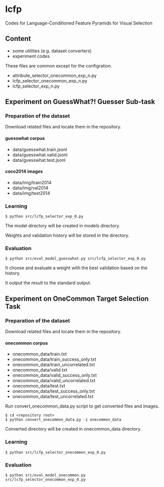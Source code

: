 # lcfp
Codes for Language-Conditioned Feature Pyramids for Visual Selection

## Content
- some utilities (e.g. dataset converters)
- experiment codes

These files are common except for the configration.
- attribute_selector_onecommon_exp_n.py
- lcfp_selector_onecommon_exp_n.py
- lcfp_selector_exp_n.py

## Experiment on GuessWhat?! Guesser Sub-task

### Preparation of the dataset

Download related files and locate them in the repository.

#### guesswhat corpus
- data/guesswhat.train.jsonl
- data/guesswhat.valid.jsonl
- data/guesswhat.test.jsonl

#### coco2014 images
- data/img/train2014
- data/img/val2014
- data/img/test2014

### Learning
```:bash
$ python src/lcfp_selector_exp_0.py
```

The model directory will be created in models directory.

Weights and validation history will be stored in the directory.

### Evaluation
```:bash
$ python src/eval_model_guesswhat.py src/lcfp_selector_exp_0.py
```

It choose and evaluate a weight with the best validation based on the history.

It output the result to the standard output.


## Experiment on OneCommon Target Selection Task

### Preparation of the dataset

Download related files and locate them in the repository.

#### onecommon corpus
- onecommon_data/train.txt
- onecommon_data/train_success_only.txt
- onecommon_data/train_uncorrelated.txt
- onecommon_data/valid.txt
- onecommon_data/valid_success_only.txt
- onecommon_data/valid_uncorrelated.txt
- onecommon_data/test.txt
- onecommon_data/test_success_only.txt
- onecommon_data/test_uncorrelated.txt

Run convert_onecommon_data.py script to get converted files and images.

```:bash
$ cd <repository root>
$ python convert_onecommon_data.py -i onecommon_data
```

Converted directory will be created in onecommon_data directory.

### Learning
```:bash
$ python src/lcfp_selector_onecommon_exp_0.py
```

### Evaluation
```:bash
$ python src/eval_model_onecommon.py src/lcfp_selector_onecommon_exp_0.py
```
